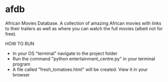 # afdb
African Movies Database.
A collection of amazing African movies with links to their trailers as well as where you can watch the full movies (albeit not for free).


HOW TO RUN
*  In your OS "terminal" navigate to the project folder
*  Run the command "python entertainment_centre.py" in your terminal program
*  A file called "fresh_tomatoes.html" will be created. View it in your browser
